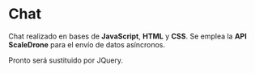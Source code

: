 # Chat

Chat realizado en bases de **JavaScript**, **HTML** y **CSS**.
Se emplea la **API ScaleDrone** para el envío de datos asíncronos.

Pronto será sustituido por JQuery.
